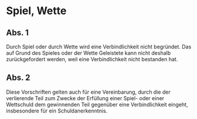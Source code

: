 # Spiel, Wette



## Abs. 1

 Durch Spiel oder durch Wette wird eine Verbindlichkeit nicht begründet. Das auf Grund des Spieles oder der Wette Geleistete kann nicht deshalb zurückgefordert werden, weil eine Verbindlichkeit nicht bestanden hat.

## Abs. 2

 Diese Vorschriften gelten auch für eine Vereinbarung, durch die der verlierende Teil zum Zwecke der Erfüllung einer Spiel- oder einer Wettschuld dem gewinnenden Teil gegenüber eine Verbindlichkeit eingeht, insbesondere für ein Schuldanerkenntnis. 

